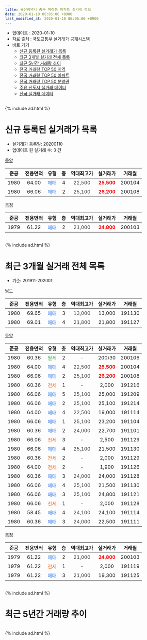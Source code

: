 ```yaml
---
title: 울산광역시 중구 북정동 아파트 실거래 정보
date: 2020-01-10 06:05:06 +0900
last_modified_at: 2020-01-10 06:05:06 +0900
---
```


* 업데이트 : 2020-01-10
* 자료 출처 : [국토교통부 실거래가 공개시스템](http://rt.molit.go.kr)
* 바로 가기
    * [신규 등록된 실거래가 목록](#신규-등록된-실거래가-목록)
    * [최근 3개월 실거래 전체 목록](#최근-3개월-실거래-전체-목록)
    * [최근 5년간 거래량 추이](#최근-5년간-거래량-추이)
    * [전국 거래량 TOP 50 지역](https://inasie.github.io/apt-trade-info/최근-3개월-전국에서-가장-거래가-많이-발생한-지역)
    * [전국 거래량 TOP 50 아파트](https://inasie.github.io/apt-trade-info/최근-3개월-전국에서-가장-거래가-많이-발생한-아파트)
    * [전국 거래량 TOP 50 분양권](https://inasie.github.io/apt-trade-info/최근-3개월-전국에서-가장-거래가-많이-발생한-분양권)
    * [주요 신도시 실거래 데이터](https://inasie.github.io/apt-trade-info/주요-신도시)
    * [전국 실거래 데이터](https://inasie.github.io/apt-trade-info/전국)
<br>
{% include ad.html %}
<br>

# 신규 등록된 실거래가 목록
* 실거래가 등록일: 20200110
* 업데이트 된 실거래 수: 3 건


[동양](https://search.naver.com/search.naver?query=%EC%9A%B8%EC%82%B0%EA%B4%91%EC%97%AD%EC%8B%9C+%EC%A4%91%EA%B5%AC+%EB%B6%81%EC%A0%95%EB%8F%99+%EB%8F%99%EC%96%91)

|준공|전용면적|유형|층|역대최고가|실거래가|거래월|
|:---:|:---:|:---:|:---:|:---:|:---:|:---:|
|1980|64.00|<span style="color:#4285f3">매매</span>|4|<span style="color:#444444">22,500</span>|<b><span style="color:#ff0000">25,500</span></b>|200104|
|1980|66.06|<span style="color:#4285f3">매매</span>|2|<span style="color:#444444">25,100</span>|<b><span style="color:#ff0000">26,200</span></b>|200108|

[북정](https://search.naver.com/search.naver?query=%EC%9A%B8%EC%82%B0%EA%B4%91%EC%97%AD%EC%8B%9C+%EC%A4%91%EA%B5%AC+%EB%B6%81%EC%A0%95%EB%8F%99+%EB%B6%81%EC%A0%95)

|준공|전용면적|유형|층|역대최고가|실거래가|거래월|
|:---:|:---:|:---:|:---:|:---:|:---:|:---:|
|1979|61.22|<span style="color:#4285f3">매매</span>|2|<span style="color:#444444">21,000</span>|<b><span style="color:#ff0000">24,800</span></b>|200103|


<br>
{% include ad.html %}
<br>

# 최근 3개월 실거래 전체 목록
* 기준: 201911-202001


[남도](https://search.naver.com/search.naver?query=%EC%9A%B8%EC%82%B0%EA%B4%91%EC%97%AD%EC%8B%9C+%EC%A4%91%EA%B5%AC+%EB%B6%81%EC%A0%95%EB%8F%99+%EB%82%A8%EB%8F%84)

|준공|전용면적|유형|층|역대최고가|실거래가|거래월|
|:---:|:---:|:---:|:---:|:---:|:---:|:---:|
|1980|69.65|<span style="color:#4285f3">매매</span>|3|<span style="color:#444444">13,000</span>|13,000|191130|
|1980|69.01|<span style="color:#4285f3">매매</span>|4|<span style="color:#444444">21,800</span>|21,800|191127|

[동양](https://search.naver.com/search.naver?query=%EC%9A%B8%EC%82%B0%EA%B4%91%EC%97%AD%EC%8B%9C+%EC%A4%91%EA%B5%AC+%EB%B6%81%EC%A0%95%EB%8F%99+%EB%8F%99%EC%96%91)

|준공|전용면적|유형|층|역대최고가|실거래가|거래월|
|:---:|:---:|:---:|:---:|:---:|:---:|:---:|
|1980|60.36|<span style="color:#34a853">월세</span>|2|<span style="color:#444444">-</span>|200/30|200106|
|1980|64.00|<span style="color:#4285f3">매매</span>|4|<span style="color:#444444">22,500</span>|<b><span style="color:#ff0000">25,500</span></b>|200104|
|1980|66.06|<span style="color:#4285f3">매매</span>|2|<span style="color:#444444">25,100</span>|<b><span style="color:#ff0000">26,200</span></b>|200108|
|1980|60.36|<span style="color:#ff5a00">전세</span>|1|<span style="color:#444444">-</span>|2,000|191216|
|1980|66.06|<span style="color:#4285f3">매매</span>|5|<span style="color:#444444">25,100</span>|25,000|191209|
|1980|66.06|<span style="color:#4285f3">매매</span>|2|<span style="color:#444444">25,100</span>|25,100|191214|
|1980|64.00|<span style="color:#4285f3">매매</span>|4|<span style="color:#444444">22,500</span>|19,000|191114|
|1980|66.06|<span style="color:#4285f3">매매</span>|1|<span style="color:#444444">25,100</span>|23,200|191104|
|1980|60.36|<span style="color:#4285f3">매매</span>|2|<span style="color:#444444">24,000</span>|22,700|191101|
|1980|66.06|<span style="color:#ff5a00">전세</span>|3|<span style="color:#444444">-</span>|2,500|191129|
|1980|66.06|<span style="color:#4285f3">매매</span>|4|<span style="color:#444444">25,100</span>|21,500|191130|
|1980|60.36|<span style="color:#ff5a00">전세</span>|2|<span style="color:#444444">-</span>|2,000|191129|
|1980|64.00|<span style="color:#ff5a00">전세</span>|2|<span style="color:#444444">-</span>|1,900|191126|
|1980|60.36|<span style="color:#4285f3">매매</span>|3|<span style="color:#444444">24,000</span>|24,000|191128|
|1980|66.06|<span style="color:#4285f3">매매</span>|4|<span style="color:#444444">25,100</span>|21,500|191130|
|1980|66.06|<span style="color:#4285f3">매매</span>|3|<span style="color:#444444">25,100</span>|24,800|191121|
|1980|66.06|<span style="color:#ff5a00">전세</span>|1|<span style="color:#444444">-</span>|2,000|191128|
|1980|58.45|<span style="color:#4285f3">매매</span>|4|<span style="color:#444444">24,100</span>|24,100|191114|
|1980|60.36|<span style="color:#4285f3">매매</span>|3|<span style="color:#444444">24,000</span>|22,500|191111|

[북정](https://search.naver.com/search.naver?query=%EC%9A%B8%EC%82%B0%EA%B4%91%EC%97%AD%EC%8B%9C+%EC%A4%91%EA%B5%AC+%EB%B6%81%EC%A0%95%EB%8F%99+%EB%B6%81%EC%A0%95)

|준공|전용면적|유형|층|역대최고가|실거래가|거래월|
|:---:|:---:|:---:|:---:|:---:|:---:|:---:|
|1979|61.22|<span style="color:#4285f3">매매</span>|2|<span style="color:#444444">21,000</span>|<b><span style="color:#ff0000">24,800</span></b>|200103|
|1979|61.22|<span style="color:#ff5a00">전세</span>|1|<span style="color:#444444">-</span>|2,000|191119|
|1979|61.22|<span style="color:#4285f3">매매</span>|3|<span style="color:#444444">21,000</span>|19,300|191125|


<br>
{% include ad.html %}
<br>

# 최근 5년간 거래량 추이


<div style="width:100%;">
    <canvas id="deal_progress" height="200"></canvas>
</div>

<script>
new Chart(document.getElementById("deal_progress"), {
    type: 'line',
    data: {
        labels: ['201501','201502','201503','201504','201505','201506','201507','201508','201509','201510','201511','201512','201601','201602','201603','201604','201605','201606','201607','201608','201609','201610','201611','201612','201701','201702','201703','201704','201705','201706','201707','201708','201709','201710','201711','201712','201801','201802','201803','201804','201805','201806','201807','201808','201809','201810','201811','201812','201901','201902','201903','201904','201905','201906','201907','201908','201909','201910','201911','201912','202001'],
        datasets: [{
            label: '매매',
            pointRadius: 1,
            data: [3, 2, 3, 0, 1, 2, 1, 1, 1, 4, 2, 2, 2, 1, 0, 1, 0, 0, 1, 1, 1, 2, 5, 0, 1, 0, 0, 2, 1, 1, 0, 2, 0, 0, 3, 1, 1, 0, 0, 0, 1, 1, 1, 0, 0, 0, 0, 0, 0, 3, 1, 2, 7, 2, 6, 11, 8, 14, 12, 2, 3],
            borderColor: "rgba(255, 201, 14, 1)",
            backgroundColor: "rgba(255, 201, 14, 0.5)",
            fill: false,
            lineTension: 0
        },{
            label: '전월세',
            pointRadius: 1,
            data: [0, 0, 1, 1, 0, 0, 0, 0, 1, 0, 0, 1, 0, 1, 0, 0, 0, 1, 0, 0, 0, 0, 0, 0, 1, 0, 0, 2, 0, 0, 1, 2, 0, 3, 0, 0, 1, 0, 2, 1, 0, 1, 1, 0, 0, 0, 0, 0, 0, 1, 0, 0, 1, 2, 0, 0, 3, 2, 5, 1, 1],
            borderColor: "rgba(0, 141, 185, 1)",
            backgroundColor: "rgba(0, 141, 185, 0.5)",
            fill: false,
            lineTension: 0
        }
        ]
    },
    options: {
        responsive: true,
        title: {
            display: false
        },
        tooltips: {
            mode: 'index',
            intersect: false
        },
        hover: {
            mode: 'nearest',
            intersect: true
        },
        scales: {
            xAxes: [{
                display: true,
                scaleLabel: {
                    display: true,
                    labelString: '년/월'
                }
            }],
            yAxes: [{
                display: true,
                ticks: {
                    suggestedMin: 0,
                },
                scaleLabel: {
                    display: true,
                    labelString: '실거래 수'
                }
            }]
        }
    }
});

</script>


<br>
{% include ad.html %}
<br>

